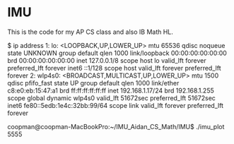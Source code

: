 # IMU
This is the code for my AP CS class and also IB Math HL.

$ ip address
1: lo: <LOOPBACK,UP,LOWER_UP> mtu 65536 qdisc noqueue state UNKNOWN group default qlen 1000
    link/loopback 00:00:00:00:00:00 brd 00:00:00:00:00:00
    inet 127.0.0.1/8 scope host lo
       valid_lft forever preferred_lft forever
    inet6 ::1/128 scope host 
       valid_lft forever preferred_lft forever
2: wlp4s0: <BROADCAST,MULTICAST,UP,LOWER_UP> mtu 1500 qdisc pfifo_fast state UP group default qlen 1000
    link/ether c8:e0:eb:15:47:a1 brd ff:ff:ff:ff:ff:ff
    inet 192.168.1.17/24 brd 192.168.1.255 scope global dynamic wlp4s0
       valid_lft 51672sec preferred_lft 51672sec
    inet6 fe80::5edb:1e4c:32bb:99/64 scope link 
       valid_lft forever preferred_lft forever


coopman@coopman-MacBookPro:~/IMU_Aidan_CS_Math/IMU$ ./imu_plot 5555
